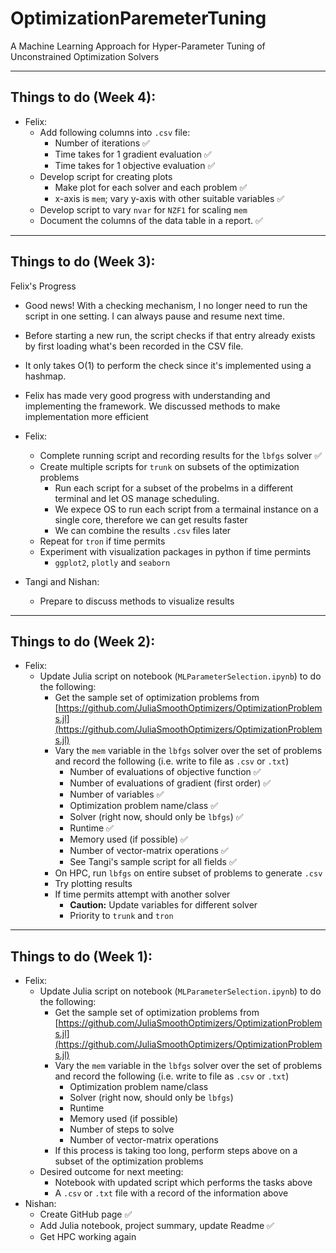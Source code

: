 # OptimizationParemeterTuning
A Machine Learning Approach for Hyper-Parameter Tuning of Unconstrained Optimization Solvers

---
## Things to do (Week 4):

- Felix:
  - Add following columns into `.csv` file:
    - Number of iterations ✅
    - Time takes for 1 gradient evaluation ✅
    - Time takes for 1 objective evaluation ✅
  - Develop script for creating plots
    - Make plot for each solver and each problem ✅
    - x-axis is `mem`; vary y-axis with other suitable variables ✅
  - Develop script to vary `nvar` for `NZF1` for scaling `mem`
  - Document the columns of the data table in a report. ✅

---
## Things to do (Week 3):

Felix's Progress
  - Good news! With a checking mechanism, I no longer need to run the script in one setting. I can always pause and resume next time.
  - Before starting a new run, the script checks if that entry already exists by first loading what's been recorded in the CSV file.
  - It only takes O(1) to perform the check since it's implemented using a hashmap.

- Felix has made very good progress with understanding and implementing the framework. We discussed methods to make implementation more efficient
- Felix:
  - Complete running script and recording results for the `lbfgs` solver ✅
  - Create multiple scripts for `trunk` on subsets of the optimization problems
    - Run each script for a subset of the probelms in a different terminal and let OS manage scheduling.
    - We expece OS to run each script from a termainal instance on a single core, therefore we can get results faster
    - We can combine the results `.csv` files later
  - Repeat for `tron` if time permits
  - Experiment with visualization packages in python if time permints
    - `ggplot2`, `plotly` and `seaborn`  
- Tangi and Nishan:
  - Prepare to discuss methods to visualize results
    
---
## Things to do (Week 2):

- Felix:
  - Update Julia script on notebook (`MLParameterSelection.ipynb`) to do the following:
    - Get the sample set of optimization problems from [https://github.com/JuliaSmoothOptimizers/OptimizationProblems.jl](https://github.com/JuliaSmoothOptimizers/OptimizationProblems.jl)
    - Vary the `mem` variable in the `lbfgs` solver over the set of problems and record the following (i.e. write to file as `.csv` or `.txt`)
      - Number of evaluations of objective function ✅
      - Number of evaluations of gradient (first order) ✅
      - Number of variables ✅
      - Optimization problem name/class ✅
      - Solver (right now, should only be `lbfgs`) ✅
      - Runtime ✅
      - Memory used (if possible) ✅
      - Number of vector-matrix operations ✅
      - See Tangi's sample script for all fields ✅
    - On HPC, run `lbfgs` on entire subset of problems to generate `.csv`
    - Try plotting results
    - If time permits attempt with another solver
      - **Caution:** Update variables for different solver
      - Priority to `trunk` and `tron`

---

## Things to do (Week 1):

- Felix:
  - Update Julia script on notebook (`MLParameterSelection.ipynb`) to do the following:
    - Get the sample set of optimization problems from [https://github.com/JuliaSmoothOptimizers/OptimizationProblems.jl](https://github.com/JuliaSmoothOptimizers/OptimizationProblems.jl)
    - Vary the `mem` variable in the `lbfgs` solver over the set of problems and record the following (i.e. write to file as `.csv` or `.txt`)
      - Optimization problem name/class
      - Solver (right now, should only be `lbfgs`)
      - Runtime
      - Memory used (if possible)
      - Number of steps to solve
      - Number of vector-matrix operations
    - If this process is taking too long, perform steps above on a subset of the optimization problems
  - Desired outcome for next meeting:
    - Notebook with updated script which performs the tasks above
    - A `.csv` or `.txt` file with a record of the information above
- Nishan:
  - Create GitHub page ✅
  - Add Julia notebook, project summary, update Readme ✅
  - Get HPC working again 
